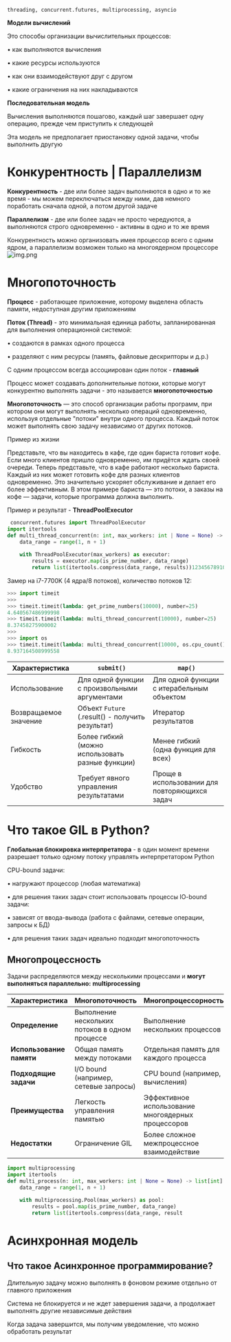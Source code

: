 ```threading, concurrent.futures, multiprocessing, asyncio```

**Модели вычислений**

Это способы организации вычислительных процессов:

• как выполняются вычисления

• какие ресурсы используются

• как они взаимодействуют друг с другом

• какие ограничения на них накладываются

**Последовательная модель**

Вычисления выполняются пошагово, каждый шаг завершает одну операцию, прежде чем приступить к
следующей

Эта модель не предполагает приостановку одной задачи, чтобы выполнить другую

# Конкурентность | Параллелизм
**Конкурентность** - две или более задач выполняются в одно и то же время - мы можем переключаться между
ними, дав немного поработать сначала одной, а потом другой задаче

**Параллелизм** - две или более задач не просто чередуются, а выполняются строго одновременно - активны в
одно и то же время

Конкурентность можно организовать имея процессор всего с одним ядром, а параллелизм возможен только
на многоядерном процессоре
![img.png](img.png)
# Многопоточность
**Процесс** - работающее приложение, которому выделена область памяти, недоступная другим приложениям

**Поток (Thread)** - это минимальная единица работы, запланированная для выполнения операционной системой:

• создаются в рамках одного процесса

• разделяют с ним ресурсы (память, файловые дескрипторы и д.р.)

С одним процессом всегда ассоциирован один поток - **главный**

Процесс может создавать дополнительные потоки, которые
могут конкурентно выполнять задачи - это называется
**многопоточностью**

**Многопоточность** — это способ организации работы программ, при котором они могут выполнять несколько операций одновременно, используя отдельные "потоки" внутри одного процесса. Каждый поток может выполнять свою задачу независимо от других потоков.

Пример из жизни

Представьте, что вы находитесь в кафе, где один бариста готовит кофе. Если много клиентов пришло одновременно, им придётся ждать своей очереди. Теперь представьте, что в кафе работают несколько бариста. Каждый из них может готовить кофе для разных клиентов одновременно. Это значительно ускоряет обслуживание и делает его более эффективным. В этом примере бариста — это потоки, а заказы на кофе — задачи, которые программа должна выполнить.

Пример и результат - **ThreadPoolExecutor**
```python
 concurrent.futures import ThreadPoolExecutor
import itertools
def multi_thread_concurrent(n: int, max_workers: int | None = None) -> list[int]:
    data_range = range(1, n + 1)
    
    with ThreadPoolExecutor(max_workers) as executor:
        results = executor.map(is_prime_number, data_range)
        return list(itertools.compress(data_range, results))12345678910
```
Замер на i7-7700K (4 ядра/8 потоков), количество потоков 12:
```python
>>> import timeit
>>>
>>> timeit.timeit(lambda: get_prime_numbers(10000), number=25)
4.640567486999998
>>> timeit.timeit(lambda: multi_thread_concurrent(10000), number=25)
8.37458275900002
>>>
>>> import os
>>> timeit.timeit(lambda: multi_thread_concurrent(10000, os.cpu_count() - 1), number=25)
8.937164508999558
```

| Характеристика       | `submit()`                                        | `map()`                               |
|----------------------|---------------------------------------------------|---------------------------------------|
| Использование         | Для одной функции с произвольными аргументами     | Для одной функции с итерабельным объектом |
| Возвращаемое значение | Объект `Future`  (.result() - получить результат) | Итератор результатов                  |
| Гибкость             | Более гибкий (можно использовать разные функции)  | Менее гибкий (одна функция для всех) |
| Удобство             | Требует явного управления результатами            | Проще в использовании для повторяющихся задач |

# Что такое GIL в Python?
**Глобальная блокировка интерпретатора** - в один момент времени разрешает только одному потоку управлять
интерпретатором Python

CPU-bound задачи:

• нагружают процессор (любая математика)

• для решения таких задач стоит использовать процессы
IO-bound задачи:

• зависят от ввода-вывода (работа с файлами, сетевые операции, запросы к БД)

• для решения таких задач идеально подходит многопоточность

## Многопроцессность
Задачи распределяются между несколькими процессами и
**могут выполняться параллельно:**
**multiprocessing**

| Характеристика       | Многопоточность                       | Многопроцессорность                  |
|----------------------|---------------------------------------|--------------------------------------|
| **Определение**      | Выполнение нескольких потоков в одном процессе | Выполнение нескольких процессов      |
| **Использование памяти** | Общая память между потоками          | Отдельная память для каждого процесса |
| **Подходящие задачи** | I/O bound (например, сетевые запросы) | CPU bound (например, вычисления)    |
| **Преимущества**     | Легкость управления памятью           | Эффективное использование многоядерных процессоров |
| **Недостатки**       | Ограничение GIL                      | Более сложное межпроцессное взаимодействие |


```python
import multiprocessing
import itertools
def multi_process(n: int, max_workers: int | None = None) -> list[int]:
    data_range = range(1, n + 1)

    with multiprocessing.Pool(max_workers) as pool:
        results = pool.map(is_prime_number, data_range)
        return list(itertools.compress(data_range, result
```
# Асинхронная модель
## Что такое Асинхронное программирование?
Длительную задачу можно выполнять в фоновом режиме отдельно от главного приложения

Система не блокируется и не ждет завершения задачи, а продолжает выполнять другие независимые действия

Когда задача завершится, мы получим уведомление, что можно обработать результат


